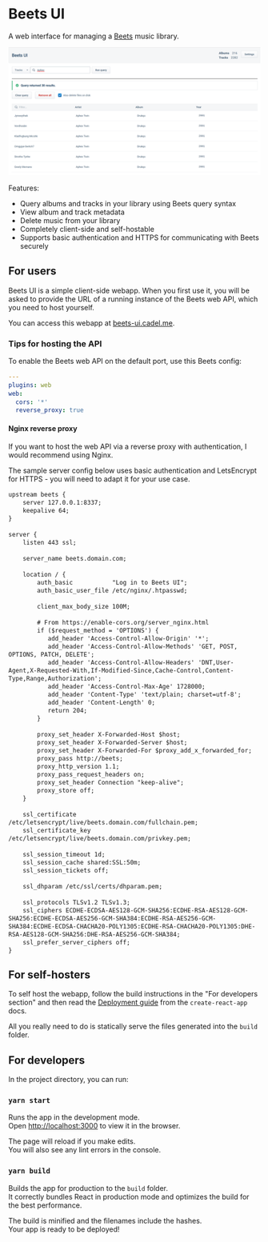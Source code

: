 # Beets UI

A web interface for managing a [Beets](https://beets.io/) music library.

![Screenshot](./Screenshot.png)

Features:
* Query albums and tracks in your library using Beets query syntax
* View album and track metadata
* Delete music from your library
* Completely client-side and self-hostable
* Supports basic authentication and HTTPS for communicating with Beets securely

## For users

Beets UI is a simple client-side webapp. When you first use it, you will be asked to provide the URL of a running instance of the Beets web API, which you need to host yourself.

You can access this webapp at [beets-ui.cadel.me](https://beets-ui.cadel.me/).

### Tips for hosting the API

To enable the Beets web API on the default port, use this Beets config:

```yaml
---
plugins: web
web:
  cors: '*'
  reverse_proxy: true
```

#### Nginx reverse proxy

If you want to host the web API via a reverse proxy with authentication, I would recommend using Nginx.

The sample server config below uses basic authentication and LetsEncrypt for HTTPS - you will need to adapt it for your
use case.

```
upstream beets {
    server 127.0.0.1:8337;
    keepalive 64;
}

server {
    listen 443 ssl;

    server_name beets.domain.com;

    location / {
        auth_basic           "Log in to Beets UI";
        auth_basic_user_file /etc/nginx/.htpasswd;

        client_max_body_size 100M;

        # From https://enable-cors.org/server_nginx.html
        if ($request_method = 'OPTIONS') {
           add_header 'Access-Control-Allow-Origin' '*';
           add_header 'Access-Control-Allow-Methods' 'GET, POST, OPTIONS, PATCH, DELETE';
           add_header 'Access-Control-Allow-Headers' 'DNT,User-Agent,X-Requested-With,If-Modified-Since,Cache-Control,Content-Type,Range,Authorization';
           add_header 'Access-Control-Max-Age' 1728000;
           add_header 'Content-Type' 'text/plain; charset=utf-8';
           add_header 'Content-Length' 0;
           return 204;
        }

        proxy_set_header X-Forwarded-Host $host;
        proxy_set_header X-Forwarded-Server $host;
        proxy_set_header X-Forwarded-For $proxy_add_x_forwarded_for;
        proxy_pass http://beets;
        proxy_http_version 1.1;
        proxy_pass_request_headers on;
        proxy_set_header Connection "keep-alive";
        proxy_store off;
    }

    ssl_certificate /etc/letsencrypt/live/beets.domain.com/fullchain.pem;
    ssl_certificate_key /etc/letsencrypt/live/beets.domain.com/privkey.pem;

    ssl_session_timeout 1d;
    ssl_session_cache shared:SSL:50m;
    ssl_session_tickets off;

    ssl_dhparam /etc/ssl/certs/dhparam.pem;

    ssl_protocols TLSv1.2 TLSv1.3;
    ssl_ciphers ECDHE-ECDSA-AES128-GCM-SHA256:ECDHE-RSA-AES128-GCM-SHA256:ECDHE-ECDSA-AES256-GCM-SHA384:ECDHE-RSA-AES256-GCM-SHA384:ECDHE-ECDSA-CHACHA20-POLY1305:ECDHE-RSA-CHACHA20-POLY1305:DHE-RSA-AES128-GCM-SHA256:DHE-RSA-AES256-GCM-SHA384;
    ssl_prefer_server_ciphers off;
}
```

## For self-hosters

To self host the webapp, follow the build instructions in the "For developers section" and then read the
[Deployment guide](https://create-react-app.dev/docs/deployment) from the `create-react-app` docs.

All you really need to do is statically serve the files generated into the `build` folder.

## For developers

In the project directory, you can run:

### `yarn start`

Runs the app in the development mode.<br />
Open [http://localhost:3000](http://localhost:3000) to view it in the browser.

The page will reload if you make edits.<br />
You will also see any lint errors in the console.

### `yarn build`

Builds the app for production to the `build` folder.<br />
It correctly bundles React in production mode and optimizes the build for the best performance.

The build is minified and the filenames include the hashes.<br />
Your app is ready to be deployed!
